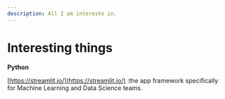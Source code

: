 ```yaml
---
description: All I am intereste in.
---
```


# Interesting things

**Python**

[https://streamlit.io/](https://streamlit.io/)  :the app framework specifically for Machine Learning and Data Science teams.

